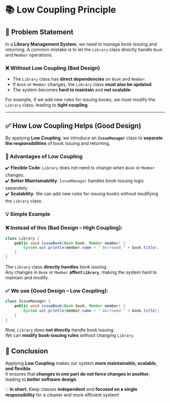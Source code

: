# 📚 Low Coupling Principle 

## 🛑 Problem Statement  

In a **Library Management System**, we need to manage book issuing and returning. A common mistake is to let the `Library` class directly handle `Book` and `Member` operations.  

### ❌ Without Low Coupling (Bad Design)  
- The `Library` class has **direct dependencies** on `Book` and `Member`.  
- If `Book` or `Member` changes, the `Library` class **must also be updated**.  
- The system becomes **hard to maintain** and **not scalable**.  

For example, if we add new rules for issuing books, we must modify the `Library` class, leading to **tight coupling**.  

---

## ✅ How Low Coupling Helps (Good Design)  

By applying **Low Coupling**, we introduce an **`IssueManager`** class to **separate the responsibilities** of book issuing and returning.  

### 🔹 Advantages of Low Coupling  
✔️ **Flexible Code**: `Library` does not need to change when `Book` or `Member` changes.  
✔️ **Better Maintainability**: `IssueManager` handles book-issuing logic separately.  
✔️ **Scalability**: We can add new rules for issuing books without modifying the `Library` class.  

### 💡 Simple Example  

### ❌ Instead of this **(Bad Design – High Coupling)**:  

```java
class Library {
    public void issueBook(Book book, Member member) {
        System.out.println(member.name + " borrowed " + book.title);
    }
}
```

The `Library` class **directly handles** book issuing.  
Any changes in `Book` or `Member` **affect `Library`**, making the system hard to maintain and modify.


### ✅ We use **(Good Design – Low Coupling)**: 

```java
class IssueManager {
    public void issueBook(Book book, Member member) {
        System.out.println(member.name + " borrowed " + book.title);
    }
}
```
Now, `Library` does **not directly** handle book issuing.  
We can **modify book-issuing rules** without changing `Library`.


## 🎯 Conclusion  

Applying **Low Coupling** makes our system **more maintainable, scalable, and flexible**.  
It ensures that **changes in one part do not force changes in another**, leading to **better software design**.  

💡 **In short:** Keep classes **independent** and **focused on a single responsibility** for a cleaner and more efficient system! 

